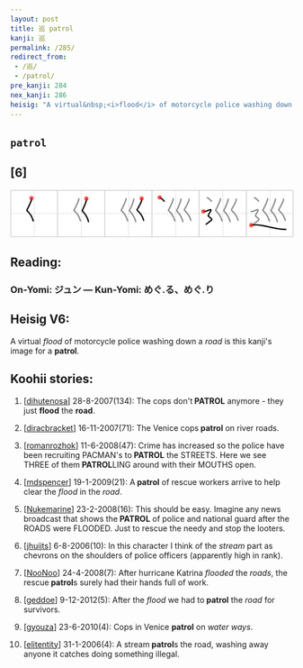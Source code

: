 ```yaml
---
layout: post
title: 巡 patrol
kanji: 巡
permalink: /285/
redirect_from:
 - /巡/
 - /patrol/
pre_kanji: 284
nex_kanji: 286
heisig: "A virtual&nbsp;<i>flood</i> of motorcycle police washing down a <i>road</i> is this kanji's image for a <b>patrol</b>."
---
```


## `patrol`

## [6]

<div class="stroke"><img src="../images/E5B7A1.png" /></div>

## Reading:

### On-Yomi: ジュン &mdash; Kun-Yomi: めぐ.る、めぐ.り

## Heisig V6:

A virtual&nbsp;<i>flood</i> of motorcycle police washing down a <i>road</i> is this kanji's image for a <b>patrol</b>.

## Koohii stories:

1) [<a href="http://kanji.koohii.com/profile/dihutenosa">dihutenosa</a>] 28-8-2007(134): The cops don&#039;t<strong> PATROL</strong> anymore - they just <strong>flood</strong> the <strong>road</strong>.

2) [<a href="http://kanji.koohii.com/profile/diracbracket">diracbracket</a>] 16-11-2007(71): The Venice cops<strong> patrol</strong> on river roads.

3) [<a href="http://kanji.koohii.com/profile/romanrozhok">romanrozhok</a>] 11-6-2008(47): Crime has increased so the police have been recruiting PACMAN&#039;s to<strong> PATROL</strong> the STREETS. Here we see THREE of them<strong> PATROL</strong>LING around with their MOUTHS open.

4) [<a href="http://kanji.koohii.com/profile/mdspencer">mdspencer</a>] 19-1-2009(21): A<strong> patrol</strong> of rescue workers arrive to help clear the <em>flood</em> in the <em>road</em>.

5) [<a href="http://kanji.koohii.com/profile/Nukemarine">Nukemarine</a>] 23-2-2008(16): This should be easy. Imagine any news broadcast that shows the<strong> PATROL</strong> of police and national guard after the ROADS were FLOODED. Just to rescue the needy and stop the looters.

6) [<a href="http://kanji.koohii.com/profile/jhuijts">jhuijts</a>] 6-8-2006(10): In this character I think of the <em>stream</em> part as chevrons on the shoulders of police officers (apparently high in rank).

7) [<a href="http://kanji.koohii.com/profile/NooNoo">NooNoo</a>] 24-4-2008(7): After hurricane Katrina <em>flooded</em> the <em>roads</em>, the rescue<strong> patrol</strong>s surely had their hands full of work.

8) [<a href="http://kanji.koohii.com/profile/geddoe">geddoe</a>] 9-12-2012(5): After the <em>flood</em> we had to<strong> patrol</strong> the <em>road</em> for survivors.

9) [<a href="http://kanji.koohii.com/profile/gyouza">gyouza</a>] 23-6-2010(4): Cops in Venice <strong>patrol</strong> on <em>water</em> <em>ways</em>.

10) [<a href="http://kanji.koohii.com/profile/elitentity">elitentity</a>] 31-1-2006(4): A stream<strong> patrol</strong>s the road, washing away anyone it catches doing something illegal.
